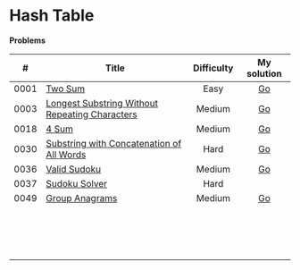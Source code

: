 # Hash Table

**Problems**

| #    | Title                                                                                                                                                                      | Difficulty | My solution                                                                                                                   |
|:----:| -------------------------------------------------------------------------------------------------------------------------------------------------------------------------- |:----------:|:-----------------------------------------------------------------------------------------------------------------------------:|
| 0001 | [Two Sum](https://github.com/Apollo4634/LeetCode/blob/master/problem/array/0001_TwoSum.md)                                                                                 | Easy       | [Go](https://github.com/Apollo4634/LeetCode/tree/master/src/array/solution/TwoSum_1.java)                                     |
| 0003 | [Longest Substring Without Repeating Characters](https://github.com/Apollo4634/LeetCode/blob/master/problem/hash_table/0003_LongestSubstringWithoutRepeatingCharacters.md) | Medium     | [Go](https://github.com/Apollo4634/LeetCode/tree/master/src/hash_table/solution/LongestSubstring_3.java)                      |
| 0018 | [4 Sum](https://github.com/Apollo4634/LeetCode/blob/master/problem/array/0018_4Sum.md)                                                                                     | Medium     | [Go](https://github.com/Apollo4634/LeetCode/tree/master/src/array/solution/FourSum_18.java)                                   |
| 0030 | [Substring with Concatenation of All Words](https://github.com/Apollo4634/LeetCode/blob/master/problem/hash_table/0030_SubstringWithConcatenationOfAllWords.md)            | Hard       | [Go](https://github.com/Apollo4634/LeetCode/tree/master/src/hash_table/solution/SubstringWithConcatenationOfAllWords_30.java) |
| 0036 | [Valid Sudoku](https://leetcode.com/problems/valid-sudoku)                                                                                                                 | Medium     | [Go](https://github.com/Apollo4634/LeetCode/tree/master/src/hash_table/solution/ValidSudoku_36.java)                          |
| 0037 | [Sudoku Solver](https://leetcode.com/problems/sudoku-solver)                                                                                                               | Hard       |                                                                                                                               |
| 0049 | [Group Anagrams](https://leetcode.com/problems/group-anagrams)                                                                                                             | Medium     | [Go](https://github.com/Apollo4634/LeetCode/tree/master/src/hash_table/solution/GroupAnagrams_49.java)                        |
|      |                                                                                                                                                                            |            |                                                                                                                               |
|      |                                                                                                                                                                            |            |                                                                                                                               |
|      |                                                                                                                                                                            |            |                                                                                                                               |
|      |                                                                                                                                                                            |            |                                                                                                                               |
|      |                                                                                                                                                                            |            |                                                                                                                               |
|      |                                                                                                                                                                            |            |                                                                                                                               |
|      |                                                                                                                                                                            |            |                                                                                                                               |
|      |                                                                                                                                                                            |            |                                                                                                                               |
|      |                                                                                                                                                                            |            |                                                                                                                               |
|      |                                                                                                                                                                            |            |                                                                                                                               |
|      |                                                                                                                                                                            |            |                                                                                                                               |
|      |                                                                                                                                                                            |            |                                                                                                                               |
|      |                                                                                                                                                                            |            |                                                                                                                               |
|      |                                                                                                                                                                            |            |                                                                                                                               |
|      |                                                                                                                                                                            |            |                                                                                                                               |
|      |                                                                                                                                                                            |            |                                                                                                                               |
